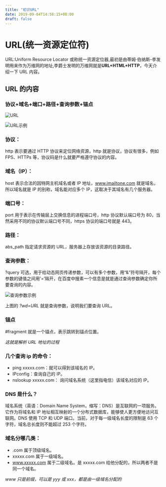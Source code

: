 ```yaml
---
title: "初识URL"
date: 2019-09-04T14:58:15+08:00
draft: false
---
```


# URL(统一资源定位符)

URL:Uniform Resource Locator 或称统一资源定位器,最初是由蒂姆·伯纳斯-李发明用来作为万维网的地址,李爵士发明的万维网就是**URL+HTML+HTTP**，今天介绍一下 URL 内容。

## URL 的内容

### 协议+域名+端口+路径+查询参数+锚点

![URL](/images/5-1-url.PNG)

![URL示例](/images/5-2-url.PNG)

### 协议：

http 表示要通过 HTTP 协议来定位网络资源，http 就是协议，协议有很多，例如 FPS、HTTPs 等，协议码是什么就要严格遵守协议的内容。

### 域名（IP）：

host 表示合法的因特网主机域名或者 IP 地址，www.imailtone.com 就是域名，所以域名就是 IP 的别称，域名能对应多个 IP，这取决于其域名有几个服务器。

### 端口号：

port 用于表示在传输层上交换信息的进程端口号，http 协议默认端口号为 80，当然采用不同的协议默认端口号不同，https 协议的端口号就是 443。

### 路径：

abs_path 指定请求资源的 URL，服务器上存放该资源的目录路径。

### 查询参数：

?query 可选，用于给动态网页传递参数，可以有多个参数，用“&”符号隔开，每个参数的键值之间用‘=’隔开，在百度中搜素一个信息是就是通过查询参数确定你所要查询的内容。

![查询参数示例](/images/5-3-url.PNG)

上图的 _?wd=URL_ 就是查询参数，说明我们要查询 URL。

### 锚点

#fragment 就是一个锚点，表示跳转到锚点位置。

_这就是解析 URL 地址的过程_

### 几个查询 ip 的命令：

- ping xxxxx.com：就可以得到该域名的 IP。
- IPconfig：查询自己的 IP。
- nslookup xxxxx.com： 询问域名系统（这里指电信）该域名对应的 IP。

### DNS 是什么？

域名系统（英语：Domain Name System，缩写：DNS）是互联网的一项服务。它作为将域名和 IP 地址相互映射的一个分布式数据库，能够使人更方便地访问互联网。DNS 使用 TCP 和 UDP 端口。当前，对于每一级域名长度的限制是 63 个字符，域名总长度则不能超过 253 个字符。

### 域名分哪几类：

- .com 属于顶级域名。
- xxxxx.com 属于一级域名。
- www.xxxxx.com 属于二级域名。是 xxxxx.com 给他分配的，所以两者不是同一个域名。

_www 只是前缀，可以是 yyy 或 xxx，都是由一级域名分配的_
